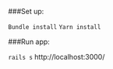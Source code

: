 ###Set up:

```Bundle install```
```Yarn install```

###Run app:

```rails s```
http://localhost:3000/
